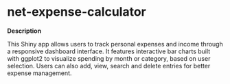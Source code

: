 # net-expense-calculator

**Description**

This Shiny app allows users to track personal expenses and income through a responsive dashboard interface. It features interactive bar charts built with ggplot2 to visualize spending by month or category, based on user selection. Users can also add, view, search and delete entries for better expense management.


